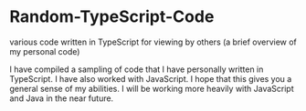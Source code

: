 # Random-TypeScript-Code
various code written in TypeScript for viewing by others (a brief overview of my personal code)

I have compiled a sampling of code that I have personally written in TypeScript. I have also worked with JavaScript. I hope that this gives you a general sense of my abilities. I will be working more heavily with JavaScript and Java in the near future.

